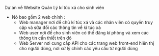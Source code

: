 Dự án về Website Quản Lý kí túc xá cho sinh viên
+ Nó bao gồm 2 web chính :
    - Web manager nơi để chủ kí túc xá và các nhân viên có quyền truy cập và sửa đổi các thông tin về kí túc xá
    - Web user nơi để cho sinh viên có thể đăng kí phòng và xem các thông tin cần thiết trên đó
    - Web Server nơi cung cấp API cho các trang web front-end hiển thị cho người dùng, nơi xử lý chính các yêu cầu từ người dùng
      
